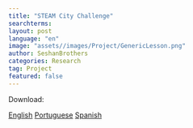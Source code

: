 ```yaml
---
title: "STEAM City Challenge"
searchterms:
layout: post
language: "en"
image: "assets//images/Project/GenericLesson.png"
author: SeshanBrothers
categories: Research
tag: Project
featured: false
---
```


Download:

 <a href="/translations/en-us/Project/SteamCityChallenge.pdf">English</a> 
 <a href="/translations/pt-br/Project/DesafioSTEAMCity.pdf">Portuguese</a> 
 <a href="/translations/pt-br/Project/RetoCiudadSTEAM.pdf">Spanish</a> 
